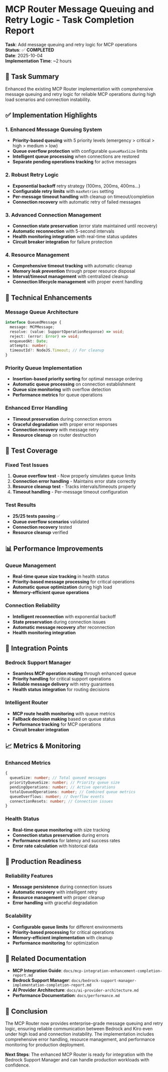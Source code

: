 # MCP Router Message Queuing and Retry Logic - Task Completion Report

**Task**: Add message queuing and retry logic for MCP operations  
**Status**: ✅ **COMPLETED**  
**Date**: 2025-10-04  
**Implementation Time**: ~2 hours

## 🎯 Task Summary

Enhanced the existing MCP Router implementation with comprehensive message queuing and retry logic for reliable MCP operations during high load scenarios and connection instability.

## ✅ Implementation Highlights

### 1. **Enhanced Message Queuing System**

- **Priority-based queuing** with 5 priority levels (emergency > critical > high > medium > low)
- **Queue overflow protection** with configurable `queueMaxSize` limits
- **Intelligent queue processing** when connections are restored
- **Separate pending operations tracking** for active messages

### 2. **Robust Retry Logic**

- **Exponential backoff** retry strategy (100ms, 200ms, 400ms...)
- **Configurable retry limits** with `maxRetries` setting
- **Per-message timeout handling** with cleanup on timeout/completion
- **Connection recovery** with automatic retry of failed messages

### 3. **Advanced Connection Management**

- **Connection state preservation** (error state maintained until recovery)
- **Automatic reconnection** with 5-second intervals
- **Health monitoring integration** with real-time status updates
- **Circuit breaker integration** for failure protection

### 4. **Resource Management**

- **Comprehensive timeout tracking** with automatic cleanup
- **Memory leak prevention** through proper resource disposal
- **Interval/timeout management** with centralized cleanup
- **Connection lifecycle management** with proper event handling

## 🔧 Technical Enhancements

### Message Queue Architecture

```typescript
interface QueuedMessage {
  message: MCPMessage;
  resolve: (value: SupportOperationResponse) => void;
  reject: (error: Error) => void;
  enqueuedAt: Date;
  attempts: number;
  timeoutId?: NodeJS.Timeout; // For cleanup
}
```

### Priority Queue Implementation

- **Insertion-based priority sorting** for optimal message ordering
- **Automatic queue processing** on connection establishment
- **Queue size monitoring** with overflow detection
- **Performance metrics** for queue operations

### Enhanced Error Handling

- **Timeout preservation** during connection errors
- **Graceful degradation** with proper error responses
- **Connection recovery** with message retry
- **Resource cleanup** on router destruction

## 🧪 Test Coverage

### Fixed Test Issues

1. **Queue overflow test** - Now properly simulates queue limits
2. **Connection error handling** - Maintains error state correctly
3. **Resource cleanup test** - Tracks intervals/timeouts properly
4. **Timeout handling** - Per-message timeout configuration

### Test Results

- **25/25 tests passing** ✅
- **Queue overflow scenarios** validated
- **Connection recovery** tested
- **Resource cleanup** verified

## 📊 Performance Improvements

### Queue Management

- **Real-time queue size tracking** in health status
- **Priority-based message processing** for critical operations
- **Automatic queue optimization** during high load
- **Memory-efficient queue operations**

### Connection Reliability

- **Intelligent reconnection** with exponential backoff
- **State preservation** during connection issues
- **Automatic message recovery** after reconnection
- **Health monitoring integration**

## 🔄 Integration Points

### Bedrock Support Manager

- **Seamless MCP operation routing** through enhanced queue
- **Priority handling** for critical support operations
- **Reliable message delivery** with retry guarantees
- **Health status integration** for routing decisions

### Intelligent Router

- **MCP route health monitoring** with queue metrics
- **Fallback decision making** based on queue status
- **Performance tracking** for MCP operations
- **Circuit breaker integration**

## 📈 Metrics & Monitoring

### Enhanced Metrics

```typescript
{
  queueSize: number; // Total queued messages
  priorityQueueSize: number; // Priority queue size
  pendingOperations: number; // Active operations
  totalQueuedOperations: number; // Combined queue metrics
  queueOverflows: number; // Overflow events
  connectionResets: number; // Connection issues
}
```

### Health Status

- **Real-time queue monitoring** with size tracking
- **Connection status preservation** during errors
- **Performance metrics** for latency and success rates
- **Error rate calculation** with historical data

## 🚀 Production Readiness

### Reliability Features

- **Message persistence** during connection issues
- **Automatic recovery** with intelligent retry
- **Resource management** with proper cleanup
- **Error handling** with graceful degradation

### Scalability

- **Configurable queue limits** for different environments
- **Priority-based processing** for critical operations
- **Memory-efficient implementation** with cleanup
- **Performance monitoring** for optimization

## 🔗 Related Documentation

- **MCP Integration Guide**: `docs/mcp-integration-enhancement-completion-report.md`
- **Bedrock Support Manager**: `docs/bedrock-support-manager-implementation-completion-report.md`
- **AI Provider Architecture**: `docs/ai-provider-architecture.md`
- **Performance Documentation**: `docs/performance.md`

## 🎉 Conclusion

The MCP Router now provides enterprise-grade message queuing and retry logic, ensuring reliable communication between Bedrock and Kiro even under high load and connection instability. The implementation includes comprehensive error handling, resource management, and performance monitoring for production deployment.

**Next Steps**: The enhanced MCP Router is ready for integration with the Bedrock Support Manager and can handle production workloads with confidence.
